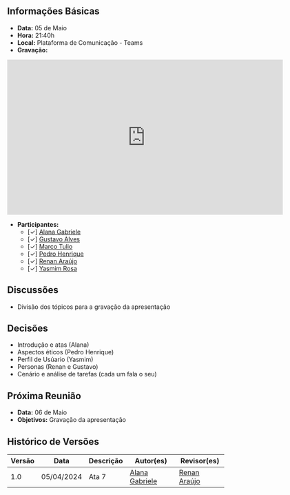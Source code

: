 ## Informações Básicas

- **Data:** 05 de Maio
- **Hora:** 21:40h
- **Local:** Plataforma de Comunicação - Teams
- **Gravação:** 
<iframe src="https://unbbr.sharepoint.com/sites/IHC-Grupo888/_layouts/15/embed.aspx?UniqueId=1569abcb-9d7b-4db0-b178-4c0194bde455&embed=%7B%22ust%22%3Atrue%2C%22hv%22%3A%22CopyEmbedCode%22%7D&referrer=StreamWebApp&referrerScenario=EmbedDialog.Create" width="640" height="360" frameborder="0" scrolling="no" allowfullscreen title="Reunião em _General_-20240505_220452-Gravação de Reunião.mp4"></iframe>

<!-- [link](https://unbbr.sharepoint.com/sites/IHC-Grupo888/Documentos%20Compartilhados/General/Recordings/Reuni%C3%A3o%20em%20_General_-20240505_220452-Grava%C3%A7%C3%A3o%20de%20Reuni%C3%A3o.mp4?web=1) -->
- **Participantes:**
  - [✓] [Alana Gabriele](https://github.com/alanagabriele)
  - [✓] [Gustavo Alves](https://github.com/gustaallves)
  - [✓] [Marco Tulio](https://github.com/MarcoTulioSoares)
  - [✓] [Pedro Henrique](https://github.com/PedroHenrique061)
  - [✓] [Renan Araújo](https://github.com/renantfm4)
  - [✓] [Yasmim Rosa](https://github.com/yaskisoba)

## Discussões

- Divisão dos tópicos para a gravação da apresentação

## Decisões

- Introdução e atas (Alana)
- ⁠Aspectos éticos (Pedro Henrique)
- ⁠Perfil de Usúario (Yasmim)
- ⁠Personas (Renan e Gustavo)
- ⁠Cenário e análise de tarefas (cada um fala o seu)

## Próxima Reunião

- **Data:** 06 de Maio
- **Objetivos:** Gravação da apresentação

## Histórico de Versões

| Versão |    Data    | Descrição | Autor(es)                                          | Revisor(es)                                  |
| ------ | :--------: | --------- | -------------------------------------------------- | -------------------------------------------- |
| 1.0    | 05/04/2024 | Ata 7     | [Alana Gabriele](https://github.com/alanagabriele) | [Renan Araújo](https://github.com/renantfm4) |
